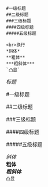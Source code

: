 	#一级标题
	##二级标题
	###三级标题
	####四级标题
	#####五级标题

	<br>换行
	*斜体*
	**粗体**
	***粗斜体***
	`凸显`

*标题*<br>

#一级标题<br>

##二级标题<br>

###三级标题<br>

####四级标题<br>

#####五级标题<br>

*斜体*<br>
**粗体**<br>
***粗斜体***<br>
`凸显`<br>
